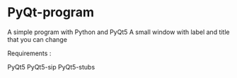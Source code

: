 # PyQt-program
A simple program with Python and PyQt5
A small window with label and title that you can change

Requirements :

PyQt5
PyQt5-sip
PyQt5-stubs

